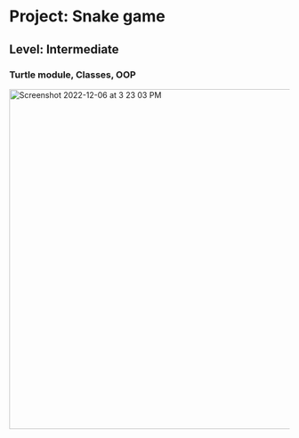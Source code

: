 # Project: Snake game


## Level:  Intermediate

### Turtle module, Classes, OOP

<img width="611" alt="Screenshot 2022-12-06 at 3 23 03 PM" src="https://user-images.githubusercontent.com/81766272/206016656-736c3826-4af7-4b76-93a3-70106660ded6.png">
